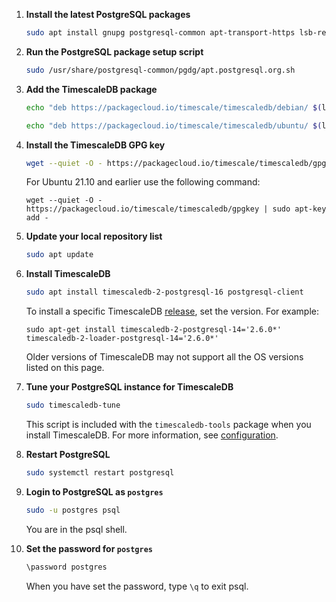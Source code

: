 <Procedure>

1. **Install the latest PostgreSQL packages**

    ```bash
    sudo apt install gnupg postgresql-common apt-transport-https lsb-release wget
    ```

1.  **Run the PostgreSQL package setup script**

    ```bash
    sudo /usr/share/postgresql-common/pgdg/apt.postgresql.org.sh
    ```

1.  **Add the TimescaleDB package**

    <Terminal>

    <tab label='Debian'>

    ```bash
    echo "deb https://packagecloud.io/timescale/timescaledb/debian/ $(lsb_release -c -s) main" | sudo tee /etc/apt/sources.list.d/timescaledb.list
    ```

    </tab>

    <tab label="Ubuntu">

    ```bash
    echo "deb https://packagecloud.io/timescale/timescaledb/ubuntu/ $(lsb_release -c -s) main" | sudo tee /etc/apt/sources.list.d/timescaledb.list
    ```

    </tab>

    </Terminal>

1.  **Install the TimescaleDB GPG key**

    ```bash
    wget --quiet -O - https://packagecloud.io/timescale/timescaledb/gpgkey | sudo gpg --dearmor -o /etc/apt/trusted.gpg.d/timescaledb.gpg
    ```

    For Ubuntu 21.10 and earlier use the following command:
    
    `wget --quiet -O - https://packagecloud.io/timescale/timescaledb/gpgkey | sudo apt-key add -`

1.  **Update your local repository list**

    ```bash
    sudo apt update
    ```

1.  **Install TimescaleDB**

    ```bash
    sudo apt install timescaledb-2-postgresql-16 postgresql-client
    ```
    
    To install a specific TimescaleDB [release][releases-page], set the version. For example:
    
    `sudo apt-get install timescaledb-2-postgresql-14='2.6.0*' timescaledb-2-loader-postgresql-14='2.6.0*'`

    Older versions of TimescaleDB may not support all the OS versions listed on this page.

1.  **Tune your PostgreSQL instance for TimescaleDB**

    ```bash
    sudo timescaledb-tune
    ```   

    This script is included with the `timescaledb-tools` package when you install TimescaleDB.
    For more information, see [configuration][config].

1.  **Restart PostgreSQL**

    ```bash
    sudo systemctl restart postgresql
    ```
    
1.  **Login to PostgreSQL as `postgres`**

    ```bash
    sudo -u postgres psql
    ```
    You are in the psql shell. 
    
1. **Set the password for `postgres`**

    ```bash
    \password postgres
    ```

    When you have set the password, type `\q` to exit psql.

</Procedure>

[config]: /self-hosted/:currentVersion:/configuration/
[releases-page]: https://packagecloud.io/timescale/timescaledb
